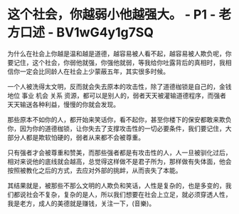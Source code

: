 # 这个社会，你越弱小他越强大。 - P1 - 老方口述 - BV1wG4y1g7SQ

为什么在社会上你越是温和越是道德，越容易被人看不起，越容易被人欺负呢，你要记住，这个社会，你弱他就强，你强他就弱，等我给你吐露背后的真相时，我相信你一定会比同龄人在社会上少蒙蔽五年，其实很多时候。

一个人被洗得太文明，反而就会失去原本的攻击性，除了道德枷锁是自己的，金钱 地位 事业 机会 关系 资源，都可以是别人的，弱者天天被灌输道德程序，而强者天天输送各种利益，慢慢的你就会发现。

那些原本不如你的人，都开始来笑话你，看不起你，甚至你楼下的保安都敢来欺负你，因为你的道德枷锁，让你失去了支撑攻击性的一切必要条件，我们要记住，大部分人都是欺软怕硬的，弱者从来都不会被尊重。

只有强者才会被尊重和赞美，而那些强者都是有攻击性的人，人一旦被驯化过后，相对来说他的底线就会越高，总觉得这样做不是君子所为，那样做有失体面，他会按照被教化之后的方式，去应对外部的挑衅，从而丧失了本能。

其结果就是，被那些不那么文明的人欺负和笑话，人性是复杂的，也是多变的，我们都说社会不复杂，复杂的是人，所以我们想要在社会上立足，就必须穿透人性，我是老方，成人的美德就是赚钱，关注一下，(音樂)。

